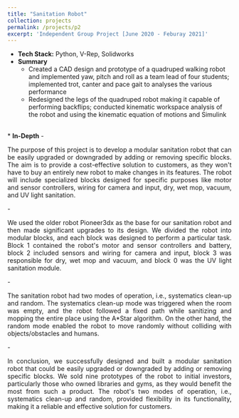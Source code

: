 ```yaml
---
title: "Sanitation Robot"
collection: projects
permalink: /projects/p2
excerpt: 'Independent Group Project [June 2020 - Feburay 2021]'
---
```


* <b>Tech Stack:</b> Python, V-Rep, Solidworks
* <b> Summary </b>
    -  Created a CAD design and prototype of a quadruped walking robot and implemented yaw, pitch and roll as a team lead of four students; implemented trot, canter and pace gait to analyses the various performance
    -  Redesigned the legs of the quadruped robot making it capable of performing backflips; conducted kinematic workspace analysis of the robot and using the kinematic equation of motions and Simulink
<br>
* <b>In-Depth</b>
    -  <p style="text-align: justify;">The purpose of this project is to develop a modular sanitation robot that can be easily upgraded or downgraded by adding or removing specific blocks. The aim is to provide a cost-effective solution to customers, as they won't have to buy an entirely new robot to make changes in its features. The robot will include specialized blocks designed for specific purposes like motor and sensor controllers, wiring for camera and input, dry, wet mop, vacuum, and UV light sanitation.</p>
    -  <p style="text-align: justify;">We used the older robot Pioneer3dx as the base for our sanitation robot and then made significant upgrades to its design. We divided the robot into modular blocks, and each block was designed to perform a particular task. Block 1 contained the robot's motor and sensor controllers and battery, block 2 included sensors and wiring for camera and input, block 3 was responsible for dry, wet mop and vacuum, and block 0 was the UV light sanitation module.</p>
    -  <p style="text-align: justify;">The sanitation robot had two modes of operation, i.e., systematics clean-up and random. The systematics clean-up mode was triggered when the room was empty, and the robot followed a fixed path while sanitizing and mopping the entire place using the A*Star algorithm. On the other hand, the random mode enabled the robot to move randomly without colliding with objects/obstacles and humans.</p>
    -  <p style="text-align: justify;">In conclusion, we successfully designed and built a modular sanitation robot that could be easily upgraded or downgraded by adding or removing specific blocks. We sold nine prototypes of the robot to initial investors, particularly those who owned libraries and gyms, as they would benefit the most from such a product. The robot's two modes of operation, i.e., systematics clean-up and random, provided flexibility in its functionality, making it a reliable and effective solution for customers.</p>